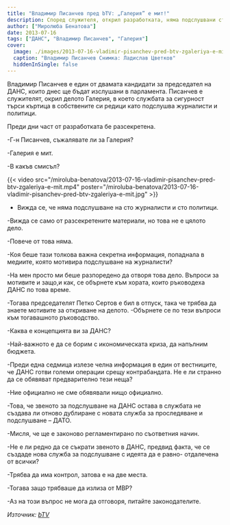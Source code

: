 ```yaml
---
title: "Владимир Писанчев пред bTV: „Галерия” е мит!"
description: Според служителя, открил разработката, няма подслушвани стотици журналисти
author: ["Миролюба Бенатова"]
date: 2013-07-16
tags: ["ДАНС", "Владимир Писанчев", "Галерия"]
cover:
  image: ./images/2013-07-16-vladimir-pisanchev-pred-btv-zgaleriya-e-mit/cover.webp
  caption: "Владимир Писанчев Снимка: Ладислав Цветков"
  hiddenInSingle: false
---
```


Владимир Писанчев е един от двамата кандидати за председател на ДАНС, които днес ще бъдат изслушани в парламента. Писанчев е служителят, окрил делото Галерия, в което службата за сигурност търси къртица в собствените си редици като подслушва журналисти и политици.

Преди дни част от разработката бе разсекретена.
 

-Г-н Писанчев, съжалявате ли за Галерия?

-Галерия е мит.

-В какъв смисъл?

{{< video src="/miroluba-benatova/2013-07-16-vladimir-pisanchev-pred-btv-zgaleriya-e-mit.mp4" poster="/miroluba-benatova/2013-07-16-vladimir-pisanchev-pred-btv-zgaleriya-e-mit.jpg" >}}

- Вижда се, че няма подслушване на сто журналисти и сто политици.

-Вижда се само от разсекретените материали, но това не е цялото дело.

-Повече от това няма.

-Коя беше тази толкова важна секретна информация, попаднала в медиите, която мотивира подслушване на журналисти?

-На мен просто ми беше разпоредено да отворя това дело. Въпроси за мотивите и защо,и как, се обърнете към хората, които ръководеха ДАНС по това време.

-Тогава председателят Петко Сертов е бил в отпуск, така че трябва да знаете мотивите за откриване на делото.
-Обърнете се по тези въпроси към тогавашното ръководство.

-Каква е концепцията ви за ДАНС?

-Най-важното е да се борим с икономическата криза, да напълним бюджета.

-Преди една седмица излезе челна информация в един от вестниците, че ДАНС готви големи операции срещу контрабандата. Не е ли странно да се обявяват предварително тези неща?

-Ние официално не сме обявявали нищо официално.

-Това, че звеното за подслушване на ДАНС остава в службата не създава ли отново дублиране с новата служба за проследяване и подслушване – ДАТО.

-Мисля, че ще е законово регламентирано по съответния начин.

-Не е ли редно да се съкрати звеното в ДАНС, предвид факта, че се създаде нова служба за подслушване с идеята да е равно- отдалечена от всички?

-Трябва да има контрол, затова е на две места.

-Тогава защо трябваше да излиза от МВР?

-Аз на този въпрос не мога да отговоря, питайте законодателите.

*Източник: [bTV](https://btvnovinite.bg/bulgaria/vladimir-pisanchev-pred-btv-zgaleriya-e-mit.html)*
